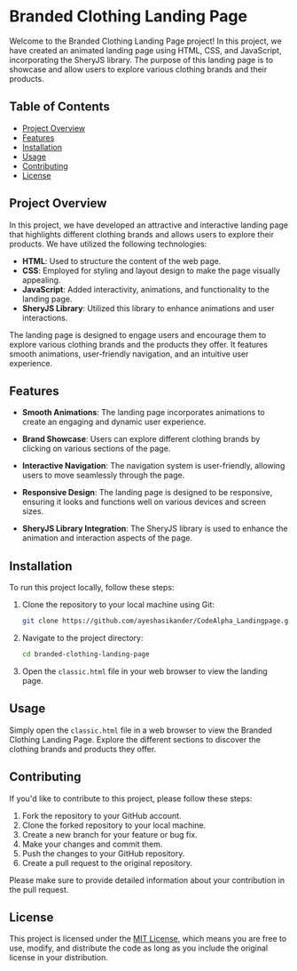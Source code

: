 # Branded Clothing Landing Page

Welcome to the Branded Clothing Landing Page project! In this project, we have created an animated landing page using HTML, CSS, and JavaScript, incorporating the SheryJS library. The purpose of this landing page is to showcase and allow users to explore various clothing brands and their products.

## Table of Contents
- [Project Overview](#project-overview)
- [Features](#features)
- [Installation](#installation)
- [Usage](#usage)
- [Contributing](#contributing)
- [License](#license)

## Project Overview

In this project, we have developed an attractive and interactive landing page that highlights different clothing brands and allows users to explore their products. We have utilized the following technologies:

- **HTML**: Used to structure the content of the web page.
- **CSS**: Employed for styling and layout design to make the page visually appealing.
- **JavaScript**: Added interactivity, animations, and functionality to the landing page.
- **SheryJS Library**: Utilized this library to enhance animations and user interactions.

The landing page is designed to engage users and encourage them to explore various clothing brands and the products they offer. It features smooth animations, user-friendly navigation, and an intuitive user experience.

## Features

- **Smooth Animations**: The landing page incorporates animations to create an engaging and dynamic user experience.

- **Brand Showcase**: Users can explore different clothing brands by clicking on various sections of the page.

- **Interactive Navigation**: The navigation system is user-friendly, allowing users to move seamlessly through the page.

- **Responsive Design**: The landing page is designed to be responsive, ensuring it looks and functions well on various devices and screen sizes.

- **SheryJS Library Integration**: The SheryJS library is used to enhance the animation and interaction aspects of the page.

## Installation

To run this project locally, follow these steps:

1. Clone the repository to your local machine using Git:
   ```bash
   git clone https://github.com/ayeshasikander/CodeAlpha_Landingpage.git
   ```

2. Navigate to the project directory:
   ```bash
   cd branded-clothing-landing-page
   ```

3. Open the `classic.html` file in your web browser to view the landing page.

## Usage

Simply open the `classic.html` file in a web browser to view the Branded Clothing Landing Page. Explore the different sections to discover the clothing brands and products they offer.

## Contributing

If you'd like to contribute to this project, please follow these steps:

1. Fork the repository to your GitHub account.
2. Clone the forked repository to your local machine.
3. Create a new branch for your feature or bug fix.
4. Make your changes and commit them.
5. Push the changes to your GitHub repository.
6. Create a pull request to the original repository.

Please make sure to provide detailed information about your contribution in the pull request.

## License

This project is licensed under the [MIT License](LICENSE), which means you are free to use, modify, and distribute the code as long as you include the original license in your distribution.